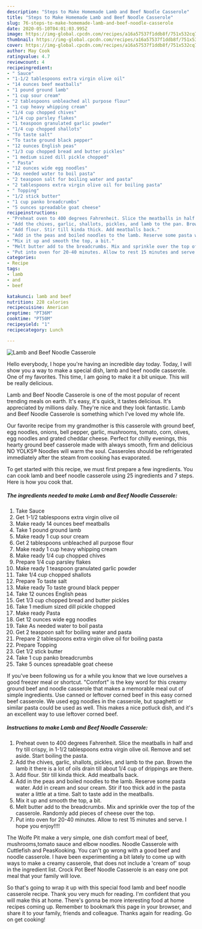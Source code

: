```yaml
---
description: "Steps to Make Homemade Lamb and Beef Noodle Casserole"
title: "Steps to Make Homemade Lamb and Beef Noodle Casserole"
slug: 76-steps-to-make-homemade-lamb-and-beef-noodle-casserole
date: 2020-05-10T04:01:03.995Z
image: https://img-global.cpcdn.com/recipes/a16a57537f1ddb8f/751x532cq70/lamb-and-beef-noodle-casserole-recipe-main-photo.jpg
thumbnail: https://img-global.cpcdn.com/recipes/a16a57537f1ddb8f/751x532cq70/lamb-and-beef-noodle-casserole-recipe-main-photo.jpg
cover: https://img-global.cpcdn.com/recipes/a16a57537f1ddb8f/751x532cq70/lamb-and-beef-noodle-casserole-recipe-main-photo.jpg
author: May Cook
ratingvalue: 4.7
reviewcount: 4
recipeingredient:
- " Sauce"
- "1-1/2 tablespoons extra virgin olive oil"
- "14 ounces beef meatballs"
- "1 pound ground lamb"
- "1 cup sour cream"
- "2 tablespoons unbleached all purpose flour"
- "1 cup heavy whipping cream"
- "1/4 cup chopped chives"
- "1/4 cup parsley flakes"
- "1 teaspoon granulated garlic powder"
- "1/4 cup chopped shallots"
- "To taste salt"
- "To taste ground black pepper"
- "12 ounces English peas"
- "1/3 cup chopped bread and butter pickles"
- "1 medium sized dill pickle chopped"
- " Pasta"
- "12 ounces wide egg noodles"
- "As needed water to boil pasta"
- "2 teaspoon salt for boiling water and pasta"
- "2 tablespoons extra virgin olive oil for boiling pasta"
- " Topping"
- "1/2 stick butter"
- "1 cup panko breadcrumbs"
- "5 ounces spreadable goat cheese"
recipeinstructions:
- "Preheat oven to 400 degrees Fahrenheit. Slice the meatballs in half and fry till crispy, in 1-1/2 tablespoons extra virgin olive oil. Remove and set aside. Start boiling the pasta."
- "Add the chives, garlic, shallots, pickles, and lamb to the pan. Brown the lamb it there is a lot of oils drain till about 1/4 cup of drippings are there."
- "Add flour. Stir till kinda thick. Add meatballs back."
- "Add in the peas and boiled noodles to the lamb. Reserve some pasta water. Add in cream and sour cream. Stir if too thick add in the pasta water a little at a time. Salt to taste add in the meatballs."
- "Mix it up and smooth the top, a bit."
- "Melt butter add to the breadcrumbs. Mix and sprinkle over the top of the casserole. Randomly add pieces of cheese over the top."
- "Put into oven for 20-40 minutes. Allow to rest 15 minutes and serve. I hope you enjoy!!!!"
categories:
- Recipe
tags:
- lamb
- and
- beef

katakunci: lamb and beef 
nutrition: 228 calories
recipecuisine: American
preptime: "PT36M"
cooktime: "PT50M"
recipeyield: "1"
recipecategory: Lunch

---
```



![Lamb and Beef Noodle Casserole](https://img-global.cpcdn.com/recipes/a16a57537f1ddb8f/751x532cq70/lamb-and-beef-noodle-casserole-recipe-main-photo.jpg)

Hello everybody, I hope you're having an incredible day today. Today, I will show you a way to make a special dish, lamb and beef noodle casserole. One of my favorites. This time, I am going to make it a bit unique. This will be really delicious.

Lamb and Beef Noodle Casserole is one of the most popular of recent trending meals on earth. It's easy, it's quick, it tastes delicious. It's appreciated by millions daily. They're nice and they look fantastic. Lamb and Beef Noodle Casserole is something which I've loved my whole life.

Our favorite recipe from my grandmother is this casserole with ground beef, egg noodles, onions, bell pepper, garlic, mushrooms, tomato, corn, olives, egg noodles and grated cheddar cheese. Perfect for chilly evenings, this hearty ground beef casserole made with always smooth, firm and delicious NO YOLKS® Noodles will warm the soul. Casseroles should be refrigerated immediately after the steam from cooking has evaporated.


To get started with this recipe, we must first prepare a few ingredients. You can cook lamb and beef noodle casserole using 25 ingredients and 7 steps. Here is how you cook that.

<!--inarticleads1-->

##### The ingredients needed to make Lamb and Beef Noodle Casserole:

1. Take  Sauce
1. Get 1-1/2 tablespoons extra virgin olive oil
1. Make ready 14 ounces beef meatballs
1. Take 1 pound ground lamb
1. Make ready 1 cup sour cream
1. Get 2 tablespoons unbleached all purpose flour
1. Make ready 1 cup heavy whipping cream
1. Make ready 1/4 cup chopped chives
1. Prepare 1/4 cup parsley flakes
1. Make ready 1 teaspoon granulated garlic powder
1. Take 1/4 cup chopped shallots
1. Prepare To taste salt
1. Make ready To taste ground black pepper
1. Take 12 ounces English peas
1. Get 1/3 cup chopped bread and butter pickles
1. Take 1 medium sized dill pickle chopped
1. Make ready  Pasta
1. Get 12 ounces wide egg noodles
1. Take As needed water to boil pasta
1. Get 2 teaspoon salt for boiling water and pasta
1. Prepare 2 tablespoons extra virgin olive oil for boiling pasta
1. Prepare  Topping
1. Get 1/2 stick butter
1. Take 1 cup panko breadcrumbs
1. Take 5 ounces spreadable goat cheese


If you&#39;ve been following us for a while you know that we love ourselves a good freezer meal or shortcut. &#34;Comfort&#34; is the key word for this creamy ground beef and noodle casserole that makes a memorable meal out of simple ingredients. Use canned or leftover corned beef in this easy corned beef casserole. We used egg noodles in the casserole, but spaghetti or similar pasta could be used as well. This makes a nice potluck dish, and it&#39;s an excellent way to use leftover corned beef. 

<!--inarticleads2-->

##### Instructions to make Lamb and Beef Noodle Casserole:

1. Preheat oven to 400 degrees Fahrenheit. Slice the meatballs in half and fry till crispy, in 1-1/2 tablespoons extra virgin olive oil. Remove and set aside. Start boiling the pasta.
1. Add the chives, garlic, shallots, pickles, and lamb to the pan. Brown the lamb it there is a lot of oils drain till about 1/4 cup of drippings are there.
1. Add flour. Stir till kinda thick. Add meatballs back.
1. Add in the peas and boiled noodles to the lamb. Reserve some pasta water. Add in cream and sour cream. Stir if too thick add in the pasta water a little at a time. Salt to taste add in the meatballs.
1. Mix it up and smooth the top, a bit.
1. Melt butter add to the breadcrumbs. Mix and sprinkle over the top of the casserole. Randomly add pieces of cheese over the top.
1. Put into oven for 20-40 minutes. Allow to rest 15 minutes and serve. I hope you enjoy!!!!


The Wolfe Pit make a very simple, one dish comfort meal of beef, mushrooms,tomato sauce and elbow noodles. Noodle Casserole with Cuttlefish and PeasKooking. You can&#39;t go wrong with a good beef and noodle casserole. I have been experimenting a bit lately to come up with ways to make a creamy casserole, that does not include a &#39;cream of&#39; soup in the ingredient list. Crock Pot Beef Noodle Casserole is an easy one pot meal that your family will love. 

So that's going to wrap it up with this special food lamb and beef noodle casserole recipe. Thank you very much for reading. I'm confident that you will make this at home. There's gonna be more interesting food at home recipes coming up. Remember to bookmark this page in your browser, and share it to your family, friends and colleague. Thanks again for reading. Go on get cooking!

